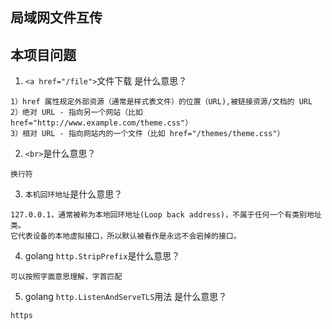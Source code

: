 ## 局域网文件互传
## 本项目问题
1. `<a href="/file">`文件下载</a> 是什么意思？
```
1）href 属性规定外部资源（通常是样式表文件）的位置（URL),被链接资源/文档的 URL
2）绝对 URL - 指向另一个网站（比如 href="http://www.example.com/theme.css"）
3）相对 URL - 指向网站内的一个文件（比如 href="/themes/theme.css"）
```
2. `<br>`是什么意思？
```
换行符
```
3. `本机回环地址`是什么意思？
```
127.0.0.1，通常被称为本地回环地址(Loop back address)，不属于任何一个有类别地址类。
它代表设备的本地虚拟接口，所以默认被看作是永远不会宕掉的接口。
```
4. golang `http.StripPrefix`是什么意思？
```
可以按照字面意思理解，字首匹配
```
5. golang `http.ListenAndServeTLS`用法 是什么意思？
```
https
```
